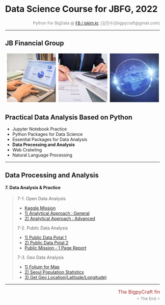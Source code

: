 # Data Science Course for JBFG, 2022

<div align='right'><font size=2 color='gray'>Python For BigData @ <font color='blue'><a href='https://www.facebook.com/jskim.kr'>FB / jskim.kr</a></font>, [김진수](bigpycraft@gmail.com)</font></div>
<hr>

## JB Financial Group

<img src="../images/img_main_front.png">

## Practical Data Analysis Based on Python
- Jupyter Notebook Practice
- Python Packages for Data Science
- Essential Packages for Data Analysis
- <b>Data Processing and Analysis</b>
- Web Cralwling
- Natural Language Processing

<hr>

## Data Processing and Analysis

#### 7. Data Analysis & Practice

> 7-1. Open Data Analysis  
> - [ Kaggle Mission                             ][D5100]
> - [ 1) Analytical Approach : General           ][D5110]
> - [ 2) Analytical Approach : Advanced          ][D5120]
> 
> 7-2. Public Data Analysis 
> - [ 1) Public Data Potal 1                     ][D5310]
> - [ 2) Public Data Potal 2                     ][D5320]
> - [ Public Mission - 1 Page Report             ][Q5331]
> 
> 7-3. Geo Data Analysis 
> - [ 1) Folium for Map                          ][D5600]
> - [ 2) Seoul Population Statistics             ][D5610]
> - [ 3) Get Geo Location(Latitude/Longitude)    ][D5350]


[Ready]:  #    "Getting Ready"


[D5100]:  https://htmlpreview.github.io/?https://github.com/bigpycraft/ds22-jbfg-mc/blob/master/notebook/html/BPC_D510_Kaggle_Titanic_Stat__Mission.html        "Go D5100"
[D5110]:  https://htmlpreview.github.io/?https://github.com/bigpycraft/ds22-jbfg-mc/blob/master/notebook/html/BPC_D511_Kaggle_Titanic_Stat_General.html         "Go D5110"
[D5120]:  https://htmlpreview.github.io/?https://github.com/bigpycraft/ds22-jbfg-mc/blob/master/notebook/html/BPC_D512_Kaggle_Titanic_Stat_Advanced_ver4.html   "Go D5120"
[D5310]:  https://htmlpreview.github.io/?https://github.com/bigpycraft/ds22-jbfg-mc/blob/master/notebook/html/BPC_D531_DataGoKr_노화빌딩_ver3.html              "Go D5310"
[D5320]:  https://htmlpreview.github.io/?https://github.com/bigpycraft/ds22-jbfg-mc/blob/master/notebook/html/BPC_D532_DataGoKr_범죄발생2020.html               "Go D5320"
[Q5330]:  https://htmlpreview.github.io/?https://github.com/bigpycraft/ds22-jbfg-mc/blob/master/notebook/html/BPC_D533_DataGoKr_CCTV현황_Mission.html           "Go Q5330"
[Q5331]:  https://htmlpreview.github.io/?https://github.com/bigpycraft/ds22-jbfg-mc/blob/master/notebook/html/BPC_D533_DataGoKr_CCTV현황_ver1.html              "Go Q5332"
[D5332]:  https://htmlpreview.github.io/?https://github.com/bigpycraft/ds22-jbfg-mc/blob/master/notebook/html/BPC_D533_DataGoKr_CCTV현황_ver2.html              "Go D5332"
[D5350]:  https://htmlpreview.github.io/?https://github.com/bigpycraft/ds22-jbfg-mc/blob/master/notebook/html/BPC_D535_DataGoKr_주소위치.html                   "Go D5350"

[D5600]:  https://htmlpreview.github.io/?https://github.com/bigpycraft/ds22-jbfg-mc/blob/master/notebook/html/BPC_D560_Folium_for_Map_ver4.html                 "Go D5600"
[D5610]:  https://htmlpreview.github.io/?https://github.com/bigpycraft/ds22-jbfg-mc/blob/master/notebook/html/BPC_D561_OpenGov_Seoul_Population_2022_2Q.html    "Go D5610"




[A1010]:  https://htmlpreview.github.io/?https://github.com/bigpycraft/ds22-jbfg-mc/blob/master/notebook/html/BPC_A101_Review_DataType.html                      "Go A1010"
[A1020]:  https://htmlpreview.github.io/?https://github.com/bigpycraft/ds22-jbfg-mc/blob/master/notebook/html/BPC_A102_Review_DataStructure.html                 "Go A1020"
[A1031]:  https://htmlpreview.github.io/?https://github.com/bigpycraft/ds22-jbfg-mc/blob/master/notebook/html/BPC_A103_Review_Function1_Basic.html               "Go A1031"
[A1032]:  https://htmlpreview.github.io/?https://github.com/bigpycraft/ds22-jbfg-mc/blob/master/notebook/html/BPC_A103_Review_Function2_Extension.html           "Go A1032"
[A1040]:  https://htmlpreview.github.io/?https://github.com/bigpycraft/ds22-jbfg-mc/blob/master/notebook/html/BPC_A104_Lambda_Internal_Functiion.html            "Go A1040"
[A1051]:  https://htmlpreview.github.io/?https://github.com/bigpycraft/ds22-jbfg-mc/blob/master/notebook/html/BPC_A105_Review_Class1_Basic.html                  "Go A1051"
[A1052]:  https://htmlpreview.github.io/?https://github.com/bigpycraft/ds22-jbfg-mc/blob/master/notebook/html/BPC_A105_Review_Class2_OOP.html                    "Go A1052"
[A1060]:  https://htmlpreview.github.io/?https://github.com/bigpycraft/ds22-jbfg-mc/blob/master/notebook/html/BPC_A106_Exceptions.html                           "Go A1060"

[A2010]:  https://htmlpreview.github.io/?https://github.com/bigpycraft/ds22-jbfg-mc/blob/master/notebook/html/BPC_A201_Algorithm_Practice_Lv1_Guess_Weekdays.html     "Go A2010"

[Q2020]:  https://htmlpreview.github.io/?https://github.com/bigpycraft/ds22-jbfg-mc/blob/master/notebook/html/BPC_A202_Algorithm_Practice_Lv2_Fibonacci-Quiz.html     "Go Q2020"
[A2020]:  https://htmlpreview.github.io/?https://github.com/bigpycraft/ds22-jbfg-mc/blob/master/notebook/html/BPC_A202_Algorithm_Practice_Lv2_Fibonacci-SCode.html    "Go A2020"

[Q2030]:  https://htmlpreview.github.io/?https://github.com/bigpycraft/ds22-jbfg-mc/blob/master/notebook/html/BPC_A203_Algorithm_Practice_Lv3_Stack-Quiz.html         "Go Q2030"
[A2030]:  https://htmlpreview.github.io/?https://github.com/bigpycraft/ds22-jbfg-mc/blob/master/notebook/html/BPC_A203_Algorithm_Practice_Lv3_Stack-SCode.html        "Go A2030"

[Q2040]:  https://htmlpreview.github.io/?https://github.com/bigpycraft/ds22-jbfg-mc/blob/master/notebook/html/BPC_A204_Algorithm_Practice_Lv3_Queue-Quiz.html         "Go Q2040"
[A2040]:  https://htmlpreview.github.io/?https://github.com/bigpycraft/ds22-jbfg-mc/blob/master/notebook/html/BPC_A204_Algorithm_Practice_Lv3_Queue-SCode.html        "Go A2040"


[A3010]:  https://htmlpreview.github.io/?https://github.com/bigpycraft/ds22-jbfg-mc/blob/master/notebook/html/BPC_A301_FileIO_Basic.html                     "Go A3010"
[A3020]:  https://htmlpreview.github.io/?https://github.com/bigpycraft/ds22-jbfg-mc/blob/master/notebook/html/BPC_A302_FileIO_OS-CMD.html                    "Go A3020"
[A3030]:  https://htmlpreview.github.io/?https://github.com/bigpycraft/ds22-jbfg-mc/blob/master/notebook/html/BPC_A303_Make_Module.html                      "Go A3030"
[A3040]:  https://htmlpreview.github.io/?https://github.com/bigpycraft/ds22-jbfg-mc/blob/master/notebook/html/BPC_A304_Builtin_Module.html                   "Go A3040"
[Q3050]:  https://htmlpreview.github.io/?https://github.com/bigpycraft/ds22-jbfg-mc/blob/master/notebook/html/BPC_A305_DateTIme_ver3-Quiz.html               "Go Q3050"
[A3050]:  https://htmlpreview.github.io/?https://github.com/bigpycraft/ds22-jbfg-mc/blob/master/notebook/html/BPC_A305_DateTIme_ver3.html                    "Go A3050"

[A3060]:  https://htmlpreview.github.io/?https://github.com/bigpycraft/ds22-jbfg-mc/blob/master/notebook/html/BPC_A306_Iterators.html                    "Go A3060"
[A3070]:  https://htmlpreview.github.io/?https://github.com/bigpycraft/ds22-jbfg-mc/blob/master/notebook/html/BPC_A307_Generator.html                    "Go A3070"
[A3100]:  https://htmlpreview.github.io/?https://github.com/bigpycraft/ds22-jbfg-mc/blob/master/notebook/html/BPC_A310_MFR-Quiz.html                         "Go A3100"
[A3110]:  https://htmlpreview.github.io/?https://github.com/bigpycraft/ds22-jbfg-mc/blob/master/notebook/html/BPC_A311_MFR_SCode.html                        "Go A3110"
[A3200]:  https://htmlpreview.github.io/?https://github.com/bigpycraft/ds22-jbfg-mc/blob/master/notebook/html/BPC_A320_JSON.html                             "Go A3200"
[Q3300]:  https://htmlpreview.github.io/?https://github.com/bigpycraft/ds22-jbfg-mc/blob/master/notebook/html/BPC_A330_RegEx.html                            "Go Q3300"
[A3302]:  https://htmlpreview.github.io/?https://github.com/bigpycraft/ds22-jbfg-mc/blob/master/notebook/html/BPC_A330_RegEx_ver2.html                       "Go A3302"
[A3303]:  https://htmlpreview.github.io/?https://github.com/bigpycraft/ds22-jbfg-mc/blob/master/notebook/html/BPC_A331_RegEx_ver3.html                       "Go A3303"


[B4100]:  https://htmlpreview.github.io/?https://github.com/bigpycraft/ds22-jbfg-mc/blob/master/notebook/html/BPC_B410_NumPy.html                       "Go B4010"
[B4110]:  https://htmlpreview.github.io/?https://github.com/bigpycraft/ds22-jbfg-mc/blob/master/notebook/html/BPC_B411_NumPy_Basics1.html               "Go B4110"
[B4120]:  https://htmlpreview.github.io/?https://github.com/bigpycraft/ds22-jbfg-mc/blob/master/notebook/html/BPC_B412_NumPy_Basics2.html               "Go B4120"
[B4130]:  https://htmlpreview.github.io/?https://github.com/bigpycraft/ds22-jbfg-mc/blob/master/notebook/html/BPC_B413_NumPy_Basics3.html               "Go B4130"

[B4150]:  https://htmlpreview.github.io/?https://github.com/bigpycraft/ds22-jbfg-mc/blob/master/notebook/html/BPC_B415_NumPy_Practice1.html             "Go B4150"
[B4160]:  https://htmlpreview.github.io/?https://github.com/bigpycraft/ds22-jbfg-mc/blob/master/notebook/html/BPC_B416_NumPy_Practice2.html             "Go B4160"

[B4210]:  https://htmlpreview.github.io/?https://github.com/bigpycraft/ds22-jbfg-mc/blob/master/notebook/html/BPC_B421_Pandas_Basics1.html              "Go B4210"
[B4220]:  https://htmlpreview.github.io/?https://github.com/bigpycraft/ds22-jbfg-mc/blob/master/notebook/html/BPC_B422_Pandas_Basics2.html              "Go B4220"
[B4230]:  https://htmlpreview.github.io/?https://github.com/bigpycraft/ds22-jbfg-mc/blob/master/notebook/html/BPC_B423_Pandas_Basics3.html              "Go B4230"
[B4240]:  https://htmlpreview.github.io/?https://github.com/bigpycraft/ds22-jbfg-mc/blob/master/notebook/html/BPC_B424_Pandas_Basics4.html              "Go B4240"
[B4250]:  https://htmlpreview.github.io/?https://github.com/bigpycraft/ds22-jbfg-mc/blob/master/notebook/html/BPC_B425_Pandas_Basics5.html              "Go B4250"
[B4260]:  https://htmlpreview.github.io/?https://github.com/bigpycraft/ds22-jbfg-mc/blob/master/notebook/html/BPC_B426_Pandas_Basics6.html              "Go B4260"

[B4291]:  https://htmlpreview.github.io/?https://github.com/bigpycraft/ds22-jbfg-mc/blob/master/notebook/html/BPC_B429_Pandas_Practice1.html            "Go B4291"
[B4292]:  https://htmlpreview.github.io/?https://github.com/bigpycraft/ds22-jbfg-mc/blob/master/notebook/html/BPC_B429_Pandas_Practice2.html            "Go B4292"
[B4293]:  https://htmlpreview.github.io/?https://github.com/bigpycraft/ds22-jbfg-mc/blob/master/notebook/html/BPC_B429_Pandas_Practice3.html            "Go B4293"

[B4300]:  https://htmlpreview.github.io/?https://github.com/bigpycraft/ds22-jbfg-mc/blob/master/notebook/html/BPC_B430_Matplotlib.html                  "Go B4300"
[B4301]:  https://htmlpreview.github.io/?https://github.com/bigpycraft/ds22-jbfg-mc/blob/master/notebook/html/BPC_B431_Matplotlib_Basic_Chart.html      "Go B4301"
[B4302]:  https://htmlpreview.github.io/?https://github.com/bigpycraft/ds22-jbfg-mc/blob/master/notebook/html/BPC_B432_Matplotlib_Color_Style.html      "Go B4302"
[B4303]:  https://htmlpreview.github.io/?https://github.com/bigpycraft/ds22-jbfg-mc/blob/master/notebook/html/BPC_B433_Matplotlib_Annotattion.html      "Go B4303"
[B4304]:  https://htmlpreview.github.io/?https://github.com/bigpycraft/ds22-jbfg-mc/blob/master/notebook/html/BPC_B434_Matplotlib_Seaborn_ver2.html     "Go B4304"
[B4305]:  https://htmlpreview.github.io/?https://github.com/bigpycraft/ds22-jbfg-mc/blob/master/notebook/html/BPC_B435_Matplotlib__Quiz_mission.html    "Go B4305"
[Q4305]:  https://github.com/bigpycraft/ds22-jbfg-mc/tree/main/Sect-D/quiz                                                                              "Go Q4305"
[Q4305-01]:  https://github.com/bigpycraft/ds22-jbfg-mc/tree/main/Sect-D/quiz/Q01_김은민_영화평점차트.ipynb                                             "Go Q4305-01"
[Q4305-02]:  https://github.com/bigpycraft/ds22-jbfg-mc/tree/main/Sect-D/quiz/Q02_최대훈_영화평점차트.ipynb                                             "Go Q4305-02"
[Q4305-03]:  https://github.com/bigpycraft/ds22-jbfg-mc/tree/main/Sect-D/quiz/Q03_김영목_영화평점차트.ipynb                                             "Go Q4305-03"
[Q4305-04]:  https://github.com/bigpycraft/ds22-jbfg-mc/tree/main/Sect-D/quiz/Q04_박성실_영화평점차트.ipynb                                             "Go Q4305-04"
[Q4305-05]:  https://github.com/bigpycraft/ds22-jbfg-mc/tree/main/Sect-D/quiz/Q05_정은지_영화평점차트.ipynb                                             "Go Q4305-05"
[Q4305-06]:  https://github.com/bigpycraft/ds22-jbfg-mc/tree/main/Sect-D/quiz/Q06_박동현_영화평점차트.ipynb                                             "Go Q4305-06"
[Q4305-07]:  https://github.com/bigpycraft/ds22-jbfg-mc/tree/main/Sect-D/quiz/Q07_박요온_영화평점차트.ipynb                                             "Go Q4305-07"
[Q4305-08]:  https://github.com/bigpycraft/ds22-jbfg-mc/tree/main/Sect-D/quiz/Q08_오승현_영화평점차트.ipynb                                             "Go Q4305-08"
[Q4305-09]:  https://github.com/bigpycraft/ds22-jbfg-mc/tree/main/Sect-D/quiz/Q09_한혜형_영화평점차트_v2.ipynb                                          "Go Q4305-09"
[Q4305-10]:  https://github.com/bigpycraft/ds22-jbfg-mc/tree/main/Sect-D/quiz/Q10_이건호_영화평점차트.ipynb                                             "Go Q4305-10"



<hr>
<marquee><font size=3 color='brown'>The BigpyCraft find the information to design valuable society with Technology & Craft.</font></marquee>
<div align='right'><font size=2 color='gray'> &lt; The End &gt; </font></div>
